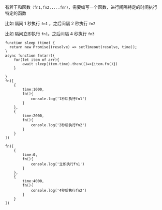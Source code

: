 有若干和函数`（fn1,fn2,....fnn）`，需要编写一个函数，进行间隔特定的时间执行特定的函数

比如 隔间 1 秒执行 `fn1` ，之后间隔 2 秒执行 `fn2`

比如 隔间立即执行 `fn1`，之后间隔 4 秒执行 `fn3`

```
function sleep (time) {
  return new Promise((resolve) => setTimeout(resolve, time));
}
async function fn(arr){
    for(let item of arr){
        await sleep(item.time).then(()=>{item.fn()})
    }

}
fn([
    {
        time:1000,
        fn(){
            console.log('1秒后执行fn1')
        }
    },
    {
        time:2000,
        fn(){
            console.log('2秒后执行fn2')
        }
    }
])

fn([
    {
        time:0,
        fn(){
            console.log('立即执行fn1')
        }
    },
    {
        time:4000,
        fn(){
            console.log('4秒后执行fn2')
        }
    }
])
```